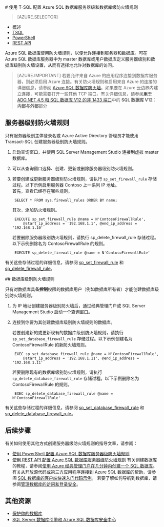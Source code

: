 <properties
	pageTitle="使用 T-SQL 配置 Azure SQL 数据库服务器级和数据库级防火墙规则 | Azure"
	description="了解如何配置防火墙以允许 IP 地址访问 Azure SQL 数据库。"
	services="sql-database"
	documentationCenter=""
	authors="BYHAM"
	manager="jhubbard"
	editor=""/>


<tags
	ms.service="sql-database"
	ms.workload="data-management"
	ms.tgt_pltfrm="na"
	ms.devlang="dotnet"
	ms.topic="article" 
	ms.date="08/30/2016" 
	wacn.date="11/16/2016"
	ms.author="rickbyh"/>  



#<a name="manage-server-level-firewall-rules-through-transact-sql"></a> 使用 T-SQL 配置 Azure SQL 数据库服务器级和数据库级防火墙规则


> [AZURE.SELECTOR]
- [概述](/documentation/articles/sql-database-firewall-configure/)
- [TSQL](/documentation/articles/sql-database-configure-firewall-settings-tsql/)
- [PowerShell](/documentation/articles/sql-database-configure-firewall-settings-powershell/)
- [REST API](/documentation/articles/sql-database-configure-firewall-settings-rest/)


Azure SQL 数据库使用防火墙规则，以便允许连接到服务器和数据库。可在 Azure SQL 数据库服务器中为 master 数据库或用户数据库定义服务器级别和数据库级别防火墙设置，从而有选择地允许对数据库的访问。

> [AZURE.IMPORTANT] 若要允许来自 Azure 的应用程序连接到数据库服务器，则必须启用 Azure 连接。有关防火墙规则和启用来自 Azure 的连接的详细信息，请参阅 [Azure SQL 数据库防火墙](/documentation/articles/sql-database-firewall-configure/)。如果要在 Azure 云边界内建立连接，可能需要打开一些其他 TCP 端口。有关详细信息，请参阅[用于 ADO.NET 4.5 和 SQL 数据库 V12 的非 1433 端口](/documentation/articles/sql-database-develop-direct-route-ports-adonet-v12/)中的 **SQL 数据库 V12：内部与外部**部分


## 服务器级别防火墙规则

只有服务器级别主体登录名或 Azure Active Directory 管理员才能使用 Transact-SQL 创建服务器级别防火墙规则。

1. 启动查询窗口，并使用 SQL Server Management Studio 连接到虚拟 master 数据库。
2. 可以从查询窗口选择、创建、更新或删除服务器级别防火墙规则。
3. 若要创建或更新服务器级别防火墙规则，请执行 `sp_set_firewall_rule` 存储过程。以下示例启用服务器 Contoso 上一系列 IP 地址。<br/>首先，查看已经存在哪些规则。

		SELECT * FROM sys.firewall_rules ORDER BY name;

	其次，添加防火墙规则。

		EXECUTE sp_set_firewall_rule @name = N'ContosoFirewallRule',
			@start_ip_address = '192.168.1.1', @end_ip_address = '192.168.1.10'

	若要删除服务器级别防火墙规则，请执行 sp\_delete\_firewall\_rule 存储过程。以下示例删除名为 ContosoFirewallRule 的规则。
 
		EXECUTE sp_delete_firewall_rule @name = N'ContosoFirewallRule'
 
 有关这些存储过程的详细信息，请参阅 [sp\_set\_firewall\_rule](https://msdn.microsoft.com/zh-cn/library/dn270017.aspx) 和 [sp\_delete\_firewall\_rule](https://msdn.microsoft.com/zh-cn/library/dn270024.aspx)。

##<a name="database-level-firewall-rules"></a> 数据库级别防火墙规则

只有对数据库具备**控制**权限的数据库用户（例如数据库所有者）才能创建数据库级别防火墙规则。

1. 为 IP 地址创建服务器级别防火墙后，通过经典管理门户或 SQL Server Management Studio 启动一个查询窗口。
2. 连接到你要为其创建数据库级别防火墙规则的数据库。

	若要创建新的或更新现有的数据库级别防火墙规则，请执行 `sp_set_database_firewall_rule` 存储过程。以下示例创建名为 ContosoFirewallRule 的新防火墙规则。
 
		EXEC sp_set_database_firewall_rule @name = N'ContosoFirewallRule', 
		    @start_ip_address = '192.168.1.11', @end_ip_address = '192.168.1.11'
 
	若要删除现有的数据库级别防火墙规则，请执行 `sp_delete_database_firewall_rule` 存储过程。以下示例删除名为 ContosoFirewallRule 的规则。
 
		EXEC sp_delete_database_firewall_rule @name = N'ContosoFirewallRule'

有关这些存储过程的详细信息，请参阅 [sp\_set\_database\_firewall\_rule](https://msdn.microsoft.com/zh-cn/library/dn270010.aspx) 和 [sp\_delete\_database\_firewall\_rule](https://msdn.microsoft.com/zh-cn/library/dn270030.aspx)。

## 后续步骤

有关如何使用其他方式创建服务器级防火墙规则的指导文章，请参阅：

- [使用 PowerShell 配置 Azure SQL 数据库服务器级防火墙规则](/documentation/articles/sql-database-configure-firewall-settings-powershell/)
- [使用 REST API 配置 Azure SQL 数据库服务器级防火墙规则](/documentation/articles/sql-database-configure-firewall-settings-rest/) 
有关创建数据库的教程，请参阅[使用 Azure 经典管理门户在几分钟内创建一个 SQL 数据库](/documentation/articles/sql-database-get-started/)。
有关从开放源代码或第三方应用程序连接到 Azure SQL 数据库的帮助，请参阅 [SQL 数据库的客户端快速入门代码示例](https://msdn.microsoft.com/zh-cn/library/azure/ee336282.aspx)。
若要了解如何导航到数据库，请参阅[管理数据库的访问和登录安全](/documentation/articles/sql-database-manage-logins/)。


## 其他资源

- [保护你的数据库](/documentation/articles/sql-database-security/)
- [SQL Server 数据库引擎和 Azure SQL 数据库安全中心](https://msdn.microsoft.com/zh-cn/library/bb510589)

<!---HONumber=Mooncake_1010_2016-->